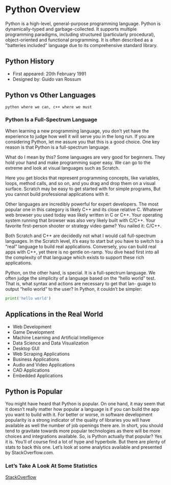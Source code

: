 # Python Overview

Python is a high-level, general-purpose programming language. Python is dynamically-typed and garbage-collected. It supports multiple programming paradigms, including structured (particularly procedural), object-oriented and functional programming. It is often described as a "batteries included" language due to its comprehensive standard library.

## Python History

- First appeared: 20th February 1991
- Designed by: Guido van Rossum

## Python vs Other Languages
```
python where we can, c++ where we must
```
### Python Is a Full-Spectrum Language
When learning a new programming language, you don’t yet have the experience to judge how well it will serve you in the long run. If you are considering Python, let me assure you that this is a good choice. One key reason is that Python is a full-spectrum language.

What do I mean by this? Some languages are very good for beginners. They hold your hand and make programming super easy. We can go to the extreme and look at visual languages such as Scratch.

Here you get blocks that represent programming concepts, like variables, loops, method calls, and so on, and you drag and drop them on a visual surface. Scratch may be easy to get started with for simple programs, But you cannot build professional applications with it.

Other languages are incredibly powerful for expert developers. The most popular one in this category is likely C++ and its close relative C. Whatever web browser you used today was likely written in C or C++. Your operating system running that browser was also very likely built with C/C++. Your favorite first-person shooter or strategy video game? You nailed it: C/C++.

Both Scratch and C++ are decidedly not what I would call full-spectrum languages. In the Scratch level, it’s easy to start but you have to switch to a “real” language to build real applications. Conversely, you can build real apps with C++, yet there is no gentle on-ramp. You dive head first into all the complexity of that language which exists to support these rich applications.

Python, on the other hand, is special. It is a full-spectrum language. We often judge the simplicity of a language based on the “hello world” test. That is, what syntax and actions are necessary to get that lan- guage to output “hello world” to the user? In Python, it couldn’t be simpler:
```python 
print('hello world')
```




## Applications in the  Real World

- Web Development
- Game Development
- Machine Learning and Artificial Intelligence 
- Data Science and Data Visualization
- Desktop GUI
- Web Scraping Applications
- Business Applications
- Audio and Video Applications
- CAD Applications
- Embedded Applications


## Python is Popular
You might have heard that Python is popular. On one hand, it may seem that it doesn’t really matter how popular a language is if you can build the app you want to build with it.
For better or worse, in software development popularity is a strong indicator of the quality of libraries you will have available as well the number of job openings there are. In short, you should tend to gravitate towards more popular technologies as there will be more choices and integrations available.
So, is Python actually that popular? Yes it is. You’ll of course find a lot of hype and hyperbole. But there are plenty of stats to back this one. Let’s look at some analytics available and presented by StackOverflow.com.

### Let’s Take A Look At Some Statistics
[StackOverflow](https://insights.stackoverflow.com/survey/2021#section-most-popular-technologies-programming-scripting-and-markup-languages)







